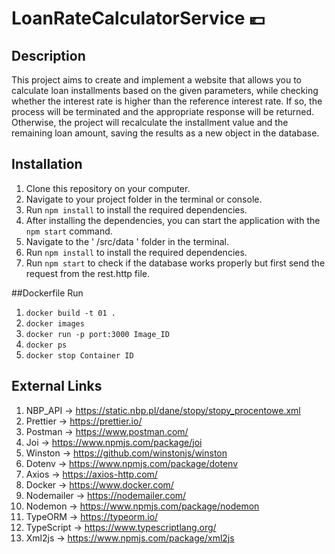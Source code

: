 # LoanRateCalculatorService 💶
## Description
This project aims to create and implement a website that allows you to calculate loan installments based on the given parameters, while checking whether the interest rate is higher than the reference interest rate. If so, the process will be terminated and the appropriate response will be returned. Otherwise, the project will recalculate the installment value and the remaining loan amount, saving the results as a new object in the database.

## Installation
1. Clone this repository on your computer.
2. Navigate to your project folder in the terminal or console.
3. Run `npm install` to install the required dependencies.
4. After installing the dependencies, you can start the application with the `npm start` command.
5. Navigate to the ' /src/data ' folder in the terminal.
6. Run `npm install` to install the required dependencies.
7. Run `npm start` to check if the database works properly but first send the request from the rest.http file.

##Dockerfile Run
1. `docker build -t 01 .`
2. `docker images`
3. `docker run -p port:3000 Image_ID`
4. `docker ps`
5. `docker stop Container ID`

## External Links
1. NBP_API -> https://static.nbp.pl/dane/stopy/stopy_procentowe.xml
2. Prettier -> https://prettier.io/
3. Postman -> https://www.postman.com/
4. Joi -> https://www.npmjs.com/package/joi
5. Winston -> https://github.com/winstonjs/winston
6. Dotenv -> https://www.npmjs.com/package/dotenv
7. Axios -> https://axios-http.com/
8. Docker -> https://www.docker.com/
9. Nodemailer -> https://nodemailer.com/
10. Nodemon -> https://www.npmjs.com/package/nodemon
11. TypeORM -> https://typeorm.io/
12. TypeScript -> https://www.typescriptlang.org/
13. Xml2js -> https://www.npmjs.com/package/xml2js
